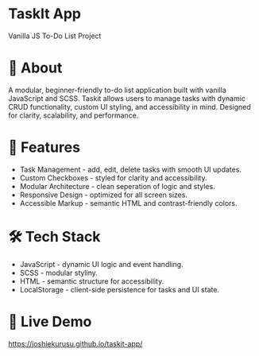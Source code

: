 # TaskIt App
Vanilla JS To-Do List Project

# 📖 About
A modular, beginner-friendly to-do list application built with vanilla JavaScript and SCSS. Taskit allows users to manage tasks with dynamic CRUD functionality, custom UI styling, and accessibility in mind. Designed for clarity, scalability, and performance.

# 🚀 Features 
- Task Management - add, edit, delete tasks with smooth UI updates.
- Custom Checkboxes - styled for clarity and accessibility.
- Modular Architecture - clean seperation of logic and styles.
- Responsive Design - optimized for all screen sizes.
- Accessible Markup - semantic HTML and contrast-friendly colors.

# 🛠️ Tech Stack
- JavaScript - dynamic UI logic and event handling.
- SCSS - modular styliny.
- HTML - semantic structure for accessibility.
- LocalStorage - client-side persistence for tasks and UI state.

# 🔗 Live Demo
https://joshiekurusu.github.io/taskit-app/
